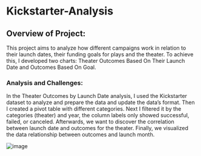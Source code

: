 # Kickstarter-Analysis
## Overview of Project:
This project aims to analyze how different campaigns work in relation to their launch dates, their funding goals for plays and the theater.  To achieve this, I developed two charts: Theater Outcomes Based On Their Launch Date and Outcomes Based On Goal.

### Analysis and Challenges:
In the Theater Outcomes by Launch Date analysis, I used the Kickstarter dataset to analyze and prepare the data and update the data’s format.  Then I created a pivot table with different categories.  Next I filtered it by the categories (theater) and year, the column labels only showed successful, failed, or canceled. Afterwards, we want to discover the correlation between launch date and outcomes for the theater.  Finally, we visualized the data relationship between outcomes and launch month.

![image](https://user-images.githubusercontent.com/103588178/166174976-9ece0784-ff4a-40f7-8407-6ea63da00542.png)

